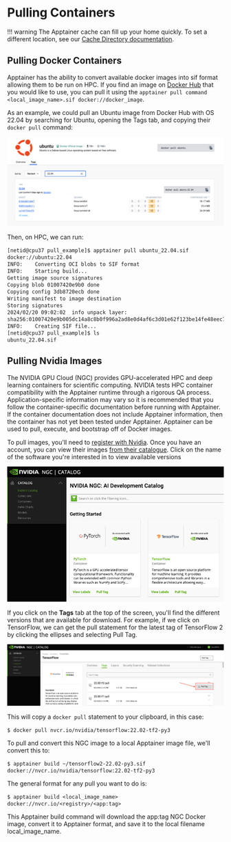# Pulling Containers

!!! warning 
    The Apptainer cache can fill up your home quickly. To set a different location, see our [Cache Directory documentation](../containers_on_hpc/#cache-directory). 

## Pulling Docker Containers

Apptainer has the ability to convert available docker images into sif format allowing them to be run on HPC. If you find an image on [Docker Hub](https://hub.docker.com/) that you would like to use, you can pull it using the ```apptainer pull command <local_image_name>.sif docker://docker_image```. 

As an example, we could pull an Ubuntu image from Docker Hub with OS 22.04 by searching for Ubuntu, opening the Tags tab, and copying their ```docker pull``` command:

<img src="images/ubuntu_docker.png" width=800px>

Then, on HPC, we can run:

```
[netid@cpu37 pull_example]$ apptainer pull ubuntu_22.04.sif docker://ubuntu:22.04
INFO:    Converting OCI blobs to SIF format
INFO:    Starting build...
Getting image source signatures
Copying blob 01007420e9b0 done  
Copying config 3db8720ecb done  
Writing manifest to image destination
Storing signatures
2024/02/20 09:02:02  info unpack layer: sha256:01007420e9b005dc14a8c8b0f996a2ad8e0d4af6c3d01e62f123be14fe48eec7
INFO:    Creating SIF file...
[netid@cpu37 pull_example]$ ls
ubuntu_22.04.sif
```

## Pulling Nvidia Images

The NVIDIA GPU Cloud (NGC) provides GPU-accelerated HPC and deep learning containers for scientific computing.  NVIDIA tests HPC container compatibility with the Apptainer runtime through a rigorous QA process. Application-specific information may vary so it is recommended that you follow the container-specific documentation before running with Apptainer. If the container documentation does not include Apptainer information, then the container has not yet been tested under Apptainer. Apptainer can be used to pull, execute, and bootstrap off of Docker images. 

To pull images, you'll need to [register with Nvidia](https://ngc.nvidia.com/signin). Once you have an account, you can view their images [from their catalogue](https://catalog.ngc.nvidia.com/). Click on the name of the software you're interested in to view available versions

<img src="images/nvidia-catalogue.png" width=700px>

If you click on the **Tags** tab at the top of the screen, you'll find the different versions that are available for download. For example, if we click on TensorFlow, we can get the pull statement for the latest tag of TensorFlow 2 by clicking the ellipses and selecting Pull Tag.

<img src="images/tf-tags.png" width=700px>

This will copy a ```docker pull``` statement to your clipboard, in this case:

```
$ docker pull nvcr.io/nvidia/tensorflow:22.02-tf2-py3
```

To pull and convert this NGC image to a local Apptainer image file, we'll convert this to:

```
$ apptainer build ~/tensorflow2-22.02-py3.sif docker://nvcr.io/nvidia/tensorflow:22.02-tf2-py3
```

The general format for any pull you want to do is:

```
$ apptainer build <local_image_name> docker://nvcr.io/<registry>/<app:tag>
```

This Apptainer build command will download the app:tag NGC Docker image, convert it to Apptainer format, and save it to the local filename local_image_name. 